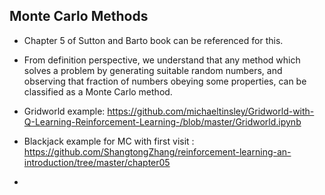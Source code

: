 ## Monte Carlo Methods

- Chapter 5 of Sutton and Barto book can be referenced for this.
- From definition perspective, we understand that any method which solves a problem by generating suitable random numbers, and observing that fraction of numbers obeying some properties, can be classified as a Monte Carlo method.

- Gridworld example: https://github.com/michaeltinsley/Gridworld-with-Q-Learning-Reinforcement-Learning-/blob/master/Gridworld.ipynb

- Blackjack example for MC with first visit : https://github.com/ShangtongZhang/reinforcement-learning-an-introduction/tree/master/chapter05
- 
